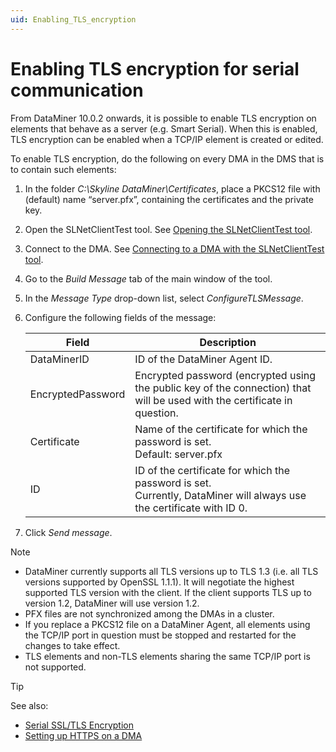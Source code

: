 ```yaml
---
uid: Enabling_TLS_encryption
---
```


# Enabling TLS encryption for serial communication

From DataMiner 10.0.2 onwards, it is possible to enable TLS encryption on elements that behave as a server (e.g. Smart Serial). When this is enabled, TLS encryption can be enabled when a TCP/IP element is created or edited.

To enable TLS encryption, do the following on every DMA in the DMS that is to contain such elements:

1. In the folder *C:\\Skyline DataMiner\\Certificates*, place a PKCS12 file with (default) name “server.pfx”, containing the certificates and the private key.

2. Open the SLNetClientTest tool. See [Opening the SLNetClientTest tool](xref:Opening_the_SLNetClientTest_tool).

3. Connect to the DMA. See [Connecting to a DMA with the SLNetClientTest tool](xref:Connecting_to_a_DMA_with_the_SLNetClientTest_tool).

4. Go to the *Build Message* tab of the main window of the tool.

5. In the *Message Type* drop-down list, select *ConfigureTLSMessage*.

6. Configure the following fields of the message:

    | Field           | Description                                                                                                               |
    |-------------------|---------------------------------------------------------------------------------------------------------------------------|
    | DataMinerID       | ID of the DataMiner Agent ID.                                                                                             |
    | EncryptedPassword | Encrypted password (encrypted using the public key of the connection) that will be used with the certificate in question. |
    | Certificate       | Name of the certificate for which the password is set.<br> Default: server.pfx                                            |
    | ID                | ID of the certificate for which the password is set.<br> Currently, DataMiner will always use the certificate with ID 0.  |

7. Click *Send message*.

> [!NOTE]
> - DataMiner currently supports all TLS versions up to TLS 1.3 (i.e. all TLS versions supported by OpenSSL 1.1.1). It will negotiate the highest supported TLS version with the client. If the client supports TLS up to version 1.2, DataMiner will use version 1.2.
> - PFX files are not synchronized among the DMAs in a cluster.
> - If you replace a PKCS12 file on a DataMiner Agent, all elements using the TCP/IP port in question must be stopped and restarted for the changes to take effect.
> - TLS elements and non-TLS elements sharing the same TCP/IP port is not supported.

> [!TIP]
> See also:
> - [Serial SSL/TLS Encryption](xref:ConnectionsSerialSslTls)
> - [Setting up HTTPS on a DMA](xref:Setting_up_HTTPS_on_a_DMA)